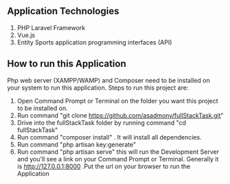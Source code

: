 

## Application Technologies
1. PHP Laravel Framework
2. Vue.js
3. Entity Sports application programming interfaces (API)


## How to run this Application
Php web server (XAMPP/WAMP) and Composer need to be installed on your system to run this application.
Steps to run this project are:

1. Open Command Prompt or Terminal on the folder you want this project to be installed on.
2. Run command "git clone https://github.com/asadmony/fullStackTask.git"
3. Drive into the fullStackTask folder by running command "cd fullStackTask"
4. Run command "composer install" . It will install all dependencies.
5. Run command "php artisan key:generate"
6. Run command "php artisan serve"
        this will run the Development Server and you'll see a link on your Command Prompt or Terminal.
        Generally it is http://127.0.0.1:8000
        .Put the url on your browser to run the Application

